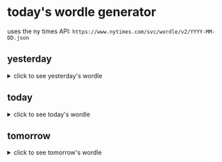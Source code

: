 # today's wordle generator

uses the ny times API: `https://www.nytimes.com/svc/wordle/v2/YYYY-MM-DD.json`

## yesterday

<details>
    <summary>click to see yesterday's wordle</summary>

    flour

</details>

## today

<details>
    <summary>click to see today's wordle</summary>

    joint

</details>

## tomorrow

<details>
    <summary>click to see tomorrow's wordle</summary>

    mommy

</details>
